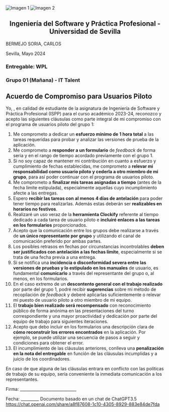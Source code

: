<div style={{ display: 'flex' }}>
  <img src="/img/TalentLOGO.png" alt="Imagen 1" style={{ width: '50%', height: 'auto' }} />
  <img src="/img/USLOGO.png" alt="Imagen 2" style={{ width: '30%', height: '30%' }} />
</div>

## <center>Ingeniería del Software y Práctica Profesional - Universidad de Sevilla</center>

BERMEJO SORIA, CARLOS

<a name="_heading=h.pg8quxt9d0oa">Sevilla, Mayo 2024</a>

### Entregable: WPL
### Grupo 01 (Mañana) - IT Talent

## **Acuerdo de Compromiso para Usuarios Piloto**

Yo,                                                      , en calidad de estudiante de la asignatura de Ingeniería de Software y Práctica Profesional (ISPP) para el curso académico 2023-24, reconozco y acepto las siguientes cláusulas como parte integral de mi compromiso con el programa de usuarios piloto del grupo 1:

1. Me comprometo a dedicar un **esfuerzo mínimo de** **1 hora total** a las tareas requeridas para probar y analizar las versiones de prueba de la aplicación.
1. Me comprometo a **responder a un formulario** de *feedback* de forma seria y en el rango de tiempo acordado previamente con el grupo 1.
1. Si no soy capaz de mantener mi contribución en cuanto a esfuerzo y cumplimiento de fechas establecidas, me comprometo a **relevar mi responsabilidad como usuario piloto y cederla a otro miembro de mi grupo**, para así poder continuar con el programa de usuarios piloto.
1. Me comprometo a **finalizar mis tareas asignadas a tiempo** (antes de la fecha límite estipulada), especialmente aquellas cuyo incumplimiento afecte a las entregas.
1. Espero **recibir las tareas con** **al menos** **4 días de antelación** para poder tener tiempo para realizarlas. Además estas deberán ser **realizables en horarios no festivos**.
1. Realizaré un uso veraz de la **herramienta Clockify** referente al tiempo dedicado a cada tarea de usuario piloto e **incluiré enlaces a las tareas en los formularios** proporcionados.
1. Acepto que la comunicación entre los grupos debe realizarse a través de **un único representante por grupo** y utilizando el canal de comunicación preferido por ambas partes.
1. Los posibles retrasos en fechas por circunstancias incontrolables **deben ser justificados con antelación a las fechas límite**, especialmente si se trata de una fecha previa a una entrega.
1. Si se notifica una **incidencia o disconformidad severa entre las versiones de pruebas y lo estipulado en los manuales** de usuario, es fundamental **comunicarlo** a través del representante del grupo o, al menos, en los formularios.
1. En el caso extremo de un **descontento general con el trabajo realizado** por parte del grupo 1, podré recibir **sugerencias** sobre mi método de recopilación de *feedback* y deberé aplicarlas suficientemente o relevar mi puesto de usuario piloto a otro miembro de mi equipo.
1. El **trabajo bien realizado será recompensado** con reconocimiento público de forma anónima en las presentaciones del turno correspondiente y una mayor proactividad y dedicación por parte del equipo de trabajo para siguientes iteraciones.
1. Acepto que debo incluir en los formularios una descripción clara de **cómo reconstruir los errores encontrados** en la aplicación. Por ejemplo, se puede utilizar una secuencia de pasos a seguir y condiciones para obtener el error.
1. El incumplimiento de las cláusulas anteriores, conlleva una **penalización en la nota del entregable** en función de las cláusulas incumplidas y a juicio de los coordinadores.

En caso de que alguna de las cláusulas entrara en conflicto con las políticas de trabajo de su equipo, sería conveniente la inmediata comunicación a los representantes.

Firma: \_\_\_\_\_\_\_\_\_\_\_\_\_\_\_\_\_\_\_\_\_\_\_\_\_\_\_\_

Fecha: \_\_\_\_\_\_\_\_\_
Documento basado en un chat de ChatGPT3.5 <https://chat.openai.com/share/a8f87608-1c10-4305-8929-883e84de7fda>
